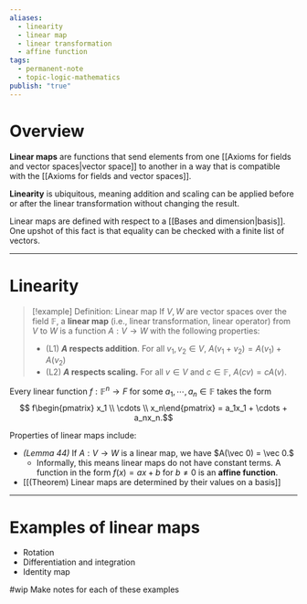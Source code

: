 ```yaml
---
aliases:
  - linearity
  - linear map
  - linear transformation
  - affine function
tags:
  - permanent-note
  - topic-logic-mathematics
publish: "true"
---
```

# Overview

**Linear maps** are functions that send elements from one [[Axioms for fields and vector spaces|vector space]] to another in a way that is compatible with the [[Axioms for fields and vector spaces]]. 

**Linearity** is ubiquitous, meaning addition and scaling can be applied before or after the linear transformation without changing the result.

Linear maps are defined with respect to a [[Bases and dimension|basis]]. One upshot of this fact is that equality can be checked with a finite list of vectors.

---
# Linearity

>[!example] Definition: Linear map
>If $V,W$ are vector spaces over the field $\mathbb F$, a **linear map** (i.e., linear transformation, linear operator) from $V$ to $W$ is a function $A: V \to W$ with the following properties:
>- (L1) **$A$ respects addition**. For all $v_1,v_2 \in V$, $A(v_1+v_2) = A(v_1) + A(v_2)$
>- (L2) **$A$ respects scaling.** For all $v \in V$ and $c \in \mathbb F$, $A(cv) = cA(v)$.

Every linear function $f : \mathbb F^n \to F$ for some $a_1, \cdots , a_n \in \mathbb F$ takes the form 
$$ f\begin{pmatrix} x_1 \\ \cdots \\  x_n\end{pmatrix} = a_1x_1 + \cdots + a_nx_n.$$

Properties of linear maps include:
- *(Lemma 44)* If $A : V \to W$ is a linear map, we have $A(\vec 0) = \vec 0.$
	- Informally, this means linear maps do not have constant terms. A function in the form $f(x) = ax + b$ for $b \neq 0$ is an **affine function**.
- [[(Theorem) Linear maps are determined by their values on a basis]]

---
# Examples of linear maps

- Rotation
- Differentiation and integration
- Identity map

#wip Make notes for each of these examples